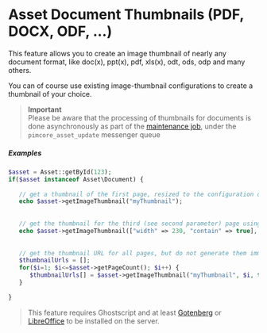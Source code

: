 # Asset Document Thumbnails (PDF, DOCX, ODF, ...)

This feature allows you to create an image thumbnail of nearly any document format, like doc(x), ppt(x), pdf, xls(x), 
odt, ods, odp and many others. 

You can of course use existing image-thumbnail configurations to create a thumbnail of your choice.
 
> **Important**   
> Please be aware that the processing of thumbnails for documents is done asynchronously as part of the [maintenance job](../../01_Getting_Started/00_Installation/01_Webserver_Installation.md#5-maintenance-cron-job), under the `pimcore_asset_update` messenger queue
 
##### Examples
```php
$asset = Asset::getById(123);
if($asset instanceof Asset\Document) {
 
   // get a thumbnail of the first page, resized to the configuration of "myThumbnail"
   echo $asset->getImageThumbnail("myThumbnail");
 
 
   // get the thumbnail for the third (see second parameter) page using a dynamic configuration
   echo $asset->getImageThumbnail(["width" => 230, "contain" => true], 2);
 
    
   // get the thumbnail URL for all pages, but do not generate them immediately (see third parameter) - the thumbnails are then generated on request
   $thumbnailUrls = [];
   for($i=1; $i<=$asset->getPageCount(); $i++) {
      $thumbnailUrls[] = $asset->getImageThumbnail("myThumbnail", $i, true);
   }
 
}
```

> This feature requires Ghostscript and at least [Gotenberg](../../23_Installation_and_Upgrade/03_System_Setup_and_Hosting/06_Additional_Tools_Installation.md#gotenberg) or [LibreOffice](../../23_Installation_and_Upgrade/03_System_Setup_and_Hosting/06_Additional_Tools_Installation.md#libreoffice-pdftotext-inkscape-) to be installed on the server.

